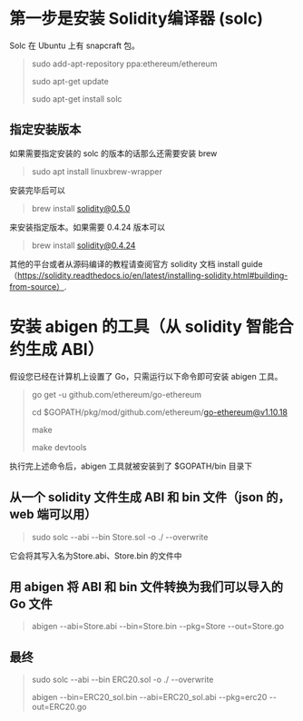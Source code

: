 # 第一步是安装 Solidity编译器 (solc)
Solc 在 Ubuntu 上有 snapcraft 包。
> sudo add-apt-repository ppa:ethereum/ethereum
>
> sudo apt-get update
> 
> sudo apt-get install solc

## 指定安装版本
如果需要指定安装的 solc 的版本的话那么还需要安装 brew
>sudo apt install linuxbrew-wrapper

安装完毕后可以
> brew install solidity@0.5.0

来安装指定版本。如果需要 0.4.24 版本可以
> brew install solidity@0.4.24


其他的平台或者从源码编译的教程请查阅官方 solidity 文档 install guide（https://solidity.readthedocs.io/en/latest/installing-solidity.html#building-from-source）.


# 安装 abigen 的工具（从 solidity 智能合约生成 ABI）

假设您已经在计算机上设置了 Go，只需运行以下命令即可安装 abigen 工具。
> go get -u github.com/ethereum/go-ethereum
> 
> cd $GOPATH/pkg/mod/github.com/ethereum/go-ethereum@v1.10.18
> 
> make
> 
> make devtools

执行完上述命令后，abigen 工具就被安装到了 $GOPATH/bin 目录下


## 从一个 solidity 文件生成 ABI 和 bin 文件（json 的，web 端可以用）
> sudo solc --abi --bin Store.sol -o ./  --overwrite

它会将其写入名为Store.abi、Store.bin 的文件中

## 用 abigen 将 ABI 和 bin 文件转换为我们可以导入的 Go 文件
> abigen --abi=Store.abi --bin=Store.bin  --pkg=Store --out=Store.go


## 最终
> sudo solc --abi --bin ERC20.sol  -o ./  --overwrite
> 
> abigen --bin=ERC20_sol.bin --abi=ERC20_sol.abi --pkg=erc20 --out=ERC20.go





